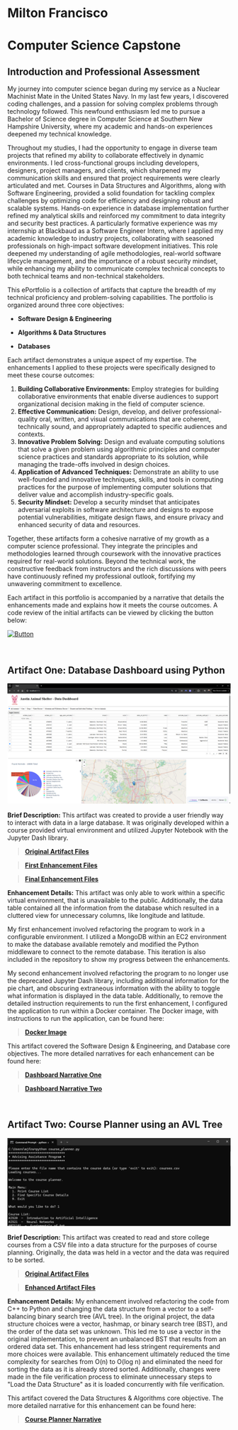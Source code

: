 # Milton Francisco

# Computer Science Capstone

## Introduction and Professional Assessment

My journey into computer science began during my service as a Nuclear Machinist Mate in the United States Navy. In my last few years, I discovered coding challenges, and a passion for solving complex problems through technology followed. This newfound enthusiasm led me to pursue a Bachelor of Science degree in Computer Science at Southern New Hampshire University, where my academic and hands-on experiences deepened my technical knowledge.

Throughout my studies, I had the opportunity to engage in diverse team projects that refined my ability to collaborate effectively in dynamic environments. I led cross-functional groups including developers, designers, project managers, and clients, which sharpened my communication skills and ensured that project requirements were clearly articulated and met. Courses in Data Structures and Algorithms, along with Software Engineering, provided a solid foundation for tackling complex challenges by optimizing code for efficiency and designing robust and scalable systems. Hands-on experience in database implementation further refined my analytical skills and reinforced my commitment to data integrity and security best practices. A particularly formative experience was my internship at Blackbaud as a Software Engineer Intern, where I applied my academic knowledge to industry projects, collaborating with seasoned professionals on high-impact software development initiatives. This role deepened my understanding of agile methodologies, real-world software lifecycle management, and the importance of a robust security mindset, while enhancing my ability to communicate complex technical concepts to both technical teams and non-technical stakeholders.

This ePortfolio is a collection of artifacts that capture the breadth of my technical proficiency and problem-solving capabilities. The portfolio is organized around three core objectives:

- **Software Design & Engineering**

- **Algorithms & Data Structures**

- **Databases**

Each artifact demonstrates a unique aspect of my expertise. The enhancements I applied to these projects were specifically designed to meet these course outcomes:
1.	**Building Collaborative Environments:** Employ strategies for building collaborative environments that enable diverse audiences to support organizational decision making in the field of computer science.
2.	**Effective Communication:** Design, develop, and deliver professional-quality oral, written, and visual communications that are coherent, technically sound, and appropriately adapted to specific audiences and contexts.
3.	**Innovative Problem Solving:** Design and evaluate computing solutions that solve a given problem using algorithmic principles and computer science practices and standards appropriate to its solution, while managing the trade-offs involved in design choices.
4.	**Application of Advanced Techniques:** Demonstrate an ability to use well-founded and innovative techniques, skills, and tools in computing practices for the purpose of implementing computer solutions that deliver value and accomplish industry-specific goals.
5.	**Security Mindset:** Develop a security mindset that anticipates adversarial exploits in software architecture and designs to expose potential vulnerabilities, mitigate design flaws, and ensure privacy and enhanced security of data and resources.

Together, these artifacts form a cohesive narrative of my growth as a computer science professional. They integrate the principles and methodologies learned through coursework with the innovative practices required for real-world solutions. Beyond the technical work, the constructive feedback from instructors and the rich discussions with peers have continuously refined my professional outlook, fortifying my unwavering commitment to excellence.

Each artifact in this portfolio is accompanied by a narrative that details the enhancements made and explains how it meets the course outcomes. A code review of the initial artifacts can be viewed by clicking the button below:

[![Button](https://img.shields.io/badge/Code%20Review%20Video-lightgreen?logo=youtube)](https://youtu.be/vRXSZ_k8jTI)

<br />

## Artifact One: Database Dashboard using Python

![Dashboard Image](DataDashboard.png)

**Brief Description:** This artifact was created to provide a user friendly way to interact with data in a large database. It was originally developed within a course provided virtual environment and utilized Jupyter Notebook with the Jupyter Dash library.

> [**Original Artifact Files**](https://github.com/milt-francisco/Capstone-Project/blob/main/Original-DataDashboard)

> [**First Enhancement Files**](https://github.com/milt-francisco/Capstone-Project/tree/main/Enhancement%203-DataDashboard)

> [**Final Enhancement Files**](https://github.com/milt-francisco/Capstone-Project/tree/main/Enhancement%203-DataDashboard)

**Enhancement Details:** This artifact was only able to work within a specific virtual environment, that is unavailable to the public. Additionally, the data table contained all the information from the database which resulted in a cluttered view for unnecessary columns, like longitude and latitude. 

My first enhancement involved refactoring the program to work in a configurable environment. I utilized a MongoDB within an EC2 environment to make the database available remotely and modified the Python middleware to connect to the remote database. This iteration is also included in the repository to show my progress between the enhancements.

My second enhancement involved refactoring the program to no longer use the deprecated Jupyter Dash library, including additional information for the pie chart, and obscuring extraneous information with the ability to toggle what information is displayed in the data table. Additionally, to remove the detailed instruction requirements to run the first enhancement, I configured the application to run within a Docker container. The Docker image, with instructions to run the application, can be found here: 

> [**Docker Image**](https://hub.docker.com/r/miltfrancisco/cs499-capstone) 

This artifact covered the Software Design & Engineering, and Database core objectives. The more detailed narratives for each enhancement can be found here: 
> [**Dashboard Narrative One**](https://github.com/milt-francisco/Capstone-Project/blob/main/DataDashboard_Narrative1.pdf)

> [**Dashboard Narrative Two**](https://github.com/milt-francisco/Capstone-Project/blob/main/DataDashboard_Narrative2.pdf)

<br />

## Artifact Two: Course Planner using an AVL Tree

![Course Planner Image](CoursePlanner.png)

**Brief Description:** This artifact was created to read and store college courses from a CSV file into a data structure for the purposes of course planning. Originally, the data was held in a vector and the data was required to be sorted. 

> [**Original Artifact Files**](https://github.com/milt-francisco/Capstone-Project/blob/main/Original-CoursePlanner)

> [**Enhanced Artifact Files**](https://github.com/milt-francisco/Capstone-Project/tree/main/Enhancement%202-CoursePlanner)

**Enhancement Details:** My enhancement involved refactoring the code from C++ to Python and changing the data structure from a vector to a self-balancing binary search tree (AVL tree). In the original project, the data structure choices were a vector, hashmap, or binary search tree (BST), and the order of the data set was unknown. This led me to use a vector in the original implementation, to prevent an unbalanced BST that results from an ordered data set. This enhancement had less stringent requirements and more choices were available. This enhancement ultimately reduced the time complexity for searches from O(n) to O(log n) and eliminated the need for sorting the data as it is already stored sorted. Additionally, changes were made in the file verification process to eliminate unnecessary steps to "Load the Data Structure" as it is loaded concurrently with file verification.

This artifact covered the Data Structures & Algorithms core objective. The more detailed narrative for this enhancement can be found here: 
> [**Course Planner Narrative**](https://github.com/milt-francisco/Capstone-Project/blob/main/CoursePlanner_Narrative.pdf)

